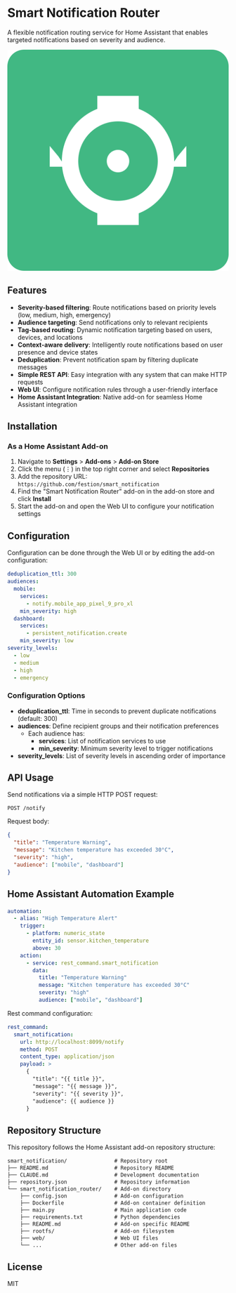# Smart Notification Router

A flexible notification routing service for Home Assistant that enables targeted notifications based on severity and audience.

![Smart Notification Router](https://github.com/festion/smart_notification/raw/main/smart_notification_router/logo.svg)

## Features

- **Severity-based filtering**: Route notifications based on priority levels (low, medium, high, emergency)
- **Audience targeting**: Send notifications only to relevant recipients
- **Tag-based routing**: Dynamic notification targeting based on users, devices, and locations
- **Context-aware delivery**: Intelligently route notifications based on user presence and device states
- **Deduplication**: Prevent notification spam by filtering duplicate messages
- **Simple REST API**: Easy integration with any system that can make HTTP requests
- **Web UI**: Configure notification rules through a user-friendly interface
- **Home Assistant Integration**: Native add-on for seamless Home Assistant integration

## Installation

### As a Home Assistant Add-on

1. Navigate to **Settings** > **Add-ons** > **Add-on Store**
2. Click the menu (⋮) in the top right corner and select **Repositories**
3. Add the repository URL: `https://github.com/festion/smart_notification`
4. Find the "Smart Notification Router" add-on in the add-on store and click **Install**
5. Start the add-on and open the Web UI to configure your notification settings

## Configuration

Configuration can be done through the Web UI or by editing the add-on configuration:

```yaml
deduplication_ttl: 300
audiences:
  mobile:
    services:
      - notify.mobile_app_pixel_9_pro_xl
    min_severity: high
  dashboard:
    services:
      - persistent_notification.create
    min_severity: low
severity_levels:
  - low
  - medium
  - high
  - emergency
```

### Configuration Options

- **deduplication_ttl**: Time in seconds to prevent duplicate notifications (default: 300)
- **audiences**: Define recipient groups and their notification preferences
  - Each audience has:
    - **services**: List of notification services to use
    - **min_severity**: Minimum severity level to trigger notifications
- **severity_levels**: List of severity levels in ascending order of importance

## API Usage

Send notifications via a simple HTTP POST request:

```
POST /notify
```

Request body:
```json
{
  "title": "Temperature Warning",
  "message": "Kitchen temperature has exceeded 30°C",
  "severity": "high",
  "audience": ["mobile", "dashboard"]
}
```

## Home Assistant Automation Example

```yaml
automation:
  - alias: "High Temperature Alert"
    trigger:
      - platform: numeric_state
        entity_id: sensor.kitchen_temperature
        above: 30
    action:
      - service: rest_command.smart_notification
        data:
          title: "Temperature Warning"
          message: "Kitchen temperature has exceeded 30°C"
          severity: "high"
          audience: ["mobile", "dashboard"]
```

Rest command configuration:
```yaml
rest_command:
  smart_notification:
    url: http://localhost:8099/notify
    method: POST
    content_type: application/json
    payload: >
      {
        "title": "{{ title }}",
        "message": "{{ message }}",
        "severity": "{{ severity }}",
        "audience": {{ audience }}
      }
```

## Repository Structure

This repository follows the Home Assistant add-on repository structure:

```
smart_notification/               # Repository root
├── README.md                     # Repository README
├── CLAUDE.md                     # Development documentation
├── repository.json               # Repository information
└── smart_notification_router/    # Add-on directory
    ├── config.json               # Add-on configuration
    ├── Dockerfile                # Add-on container definition
    ├── main.py                   # Main application code
    ├── requirements.txt          # Python dependencies
    ├── README.md                 # Add-on specific README
    ├── rootfs/                   # Add-on filesystem
    ├── web/                      # Web UI files
    └── ...                       # Other add-on files
```

## License

MIT
